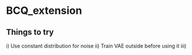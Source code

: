 # BCQ_extension

## Things to try
i) Use constant distribution for noise 
ii) Train VAE outside before using it
iii)
